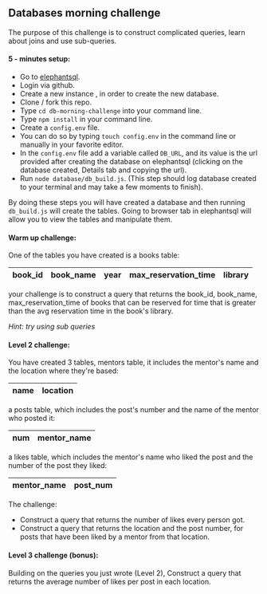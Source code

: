 ## Databases morning challenge

The purpose of this challenge is to construct complicated queries, learn about joins
and use sub-queries.

#### 5 - minutes setup:
 - Go to [elephantsql](https://www.elephantsql.com/).
 - Login via github.
 - Create a new instance , in order to create the new database.
 - Clone / fork this repo.
 - Type `cd db-morning-challenge` into your command line.
 - Type `npm install` in your command line.
 - Create a `config.env` file.
  - You can do so by typing `touch config.env` in the command line or manually in your favorite editor.
 - In the `config.env` file add a variable called `DB_URL`, and its value is the
  url provided after creating the database on elephantsql (clicking on the database
    created, Details tab and copying the url).
  - Run `node database/db_build.js`. (This step should log database created to your
    terminal and may take a few moments to finish).

By doing these steps you will have created a database and then running `db_build.js`
will create the tables.
Going to browser tab in elephantsql will allow you to view the tables and manipulate
them.

#### Warm up challenge:

One of the tables you have created is a books table:

| book_id | book_name | year | max_reservation_time | library |
| ------- | --------- | ---- | -------------------- | ------- |

your challenge is to construct a query that returns the book_id, book_name, max_reservation_time
of books that can be reserved for time that is greater than the avg reservation time
in the book's library.

*Hint: try using sub queries*

#### Level 2 challenge:

You have created 3 tables, mentors table, it includes the mentor's name and the
location where they're based:

| name | location |
| ---- |--------- |

a posts table, which includes the post's number and the name of the mentor who
posted it:

| num | mentor_name |
| --- |------------ |

a likes table, which includes the mentor's name who liked the post and the number
of the post they liked:

| mentor_name | post_num |
| ----------- |--------- |

The challenge:
- Construct a query that returns the number of likes every person got.
- Construct a query that returns the location and the post number, for posts that
  have been liked by a mentor from that location.

#### Level 3 challenge (bonus):

Building on the queries you just wrote (Level 2), Construct a query that returns
the average number of likes per post in each location.
